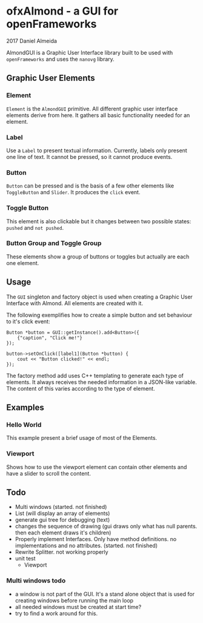 # ofxAlmond - a GUI for openFrameworks

2017 Daniel Almeida


AlmondGUI is a Graphic User Interface library built to be used with  `openFrameworks` and uses the `nanovg` library.


## Graphic User Elements

### Element

`Element` is the `AlmondGUI` primitive. All different graphic user interface elements derive from here. It gathers all basic functionality needed for an element.

### Label

Use a `Label` to present textual information. Currently, labels only present one line of text. It cannot be pressed, so it cannot produce events.


### Button

`Button` can be pressed and is the basis of a few other elements like `ToggleButton` and `Slider`. It produces the `click` event.


### Toggle Button

This element is also clickable but it changes between two possible states: `pushed` and `not pushed`.


### Button Group and Toggle Group

These elements show a group of buttons or toggles but actually are each one element.


## Usage

The `GUI` singleton and factory object is used when creating a Graphic User Interface with Almond. All elements are created with it.

The following exemplifies how to create a simple button and set behaviour to it's click event:


    Button *button = GUI::getInstance().add<Button>({
        {"caption", "Click me!"}
    });

    button->setOnClick([label1](Button *button) {
        cout << "Button clicked!" << endl;
    });

The factory method add uses C++ templating to generate each type of elements. It always receives the needed information in a JSON-like variable. The content of this varies according to the type of element.


## Examples

### Hello World

This example present a brief usage of most of the Elements.

### Viewport

Shows how to use the viewport element can contain other elements and have a slider to scroll the content.

## Todo

- Multi windows (started. not finished)
- List (will display an array of elements)
-  generate gui tree for debugging (text)
- changes the sequence of drawing (gui draws only what has null parents. then each element draws it's children)
- Properly implement Interfaces. Only have method definitions. no implementations and no attributes. (started. not finished)
- Rewrite Splitter. not working properly
- unit test
    - Viewport

### Multi windows todo

- a window is not part of the GUI. It's a stand alone object that is used for creating windows before running the main loop
- all needed windows must be created at start time?
- try to find a work around for this.

